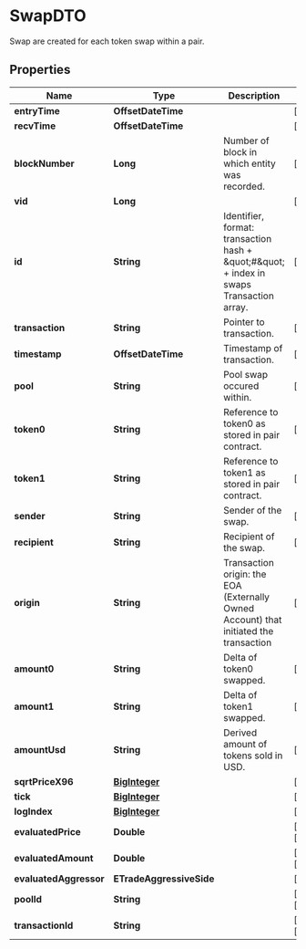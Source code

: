 

# SwapDTO

Swap are created for each token swap within a pair.

## Properties

Name | Type | Description | Notes
------------ | ------------- | ------------- | -------------
**entryTime** | **OffsetDateTime** |  |  [optional]
**recvTime** | **OffsetDateTime** |  |  [optional]
**blockNumber** | **Long** | Number of block in which entity was recorded. |  [optional]
**vid** | **Long** |  |  [optional]
**id** | **String** | Identifier, format: transaction hash + \&quot;#\&quot; + index in swaps Transaction array. |  [optional]
**transaction** | **String** | Pointer to transaction. |  [optional]
**timestamp** | **OffsetDateTime** | Timestamp of transaction. |  [optional]
**pool** | **String** | Pool swap occured within. |  [optional]
**token0** | **String** | Reference to token0 as stored in pair contract. |  [optional]
**token1** | **String** | Reference to token1 as stored in pair contract. |  [optional]
**sender** | **String** | Sender of the swap. |  [optional]
**recipient** | **String** | Recipient of the swap. |  [optional]
**origin** | **String** | Transaction origin: the EOA (Externally Owned Account) that initiated the transaction |  [optional]
**amount0** | **String** | Delta of token0 swapped. |  [optional]
**amount1** | **String** | Delta of token1 swapped. |  [optional]
**amountUsd** | **String** | Derived amount of tokens sold in USD. |  [optional]
**sqrtPriceX96** | [**BigInteger**](BigInteger.md) |  |  [optional]
**tick** | [**BigInteger**](BigInteger.md) |  |  [optional]
**logIndex** | [**BigInteger**](BigInteger.md) |  |  [optional]
**evaluatedPrice** | **Double** |  |  [optional] [readonly]
**evaluatedAmount** | **Double** |  |  [optional] [readonly]
**evaluatedAggressor** | **ETradeAggressiveSide** |  |  [optional]
**poolId** | **String** |  |  [optional] [readonly]
**transactionId** | **String** |  |  [optional] [readonly]



